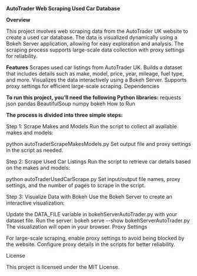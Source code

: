 **AutoTrader Web Scraping Used Car Database**

**Overview**

This project involves web scraping data from the AutoTrader UK website to create a used car database. The data is visualized dynamically using a Bokeh Server application, allowing for easy exploration and analysis. The scraping process supports large-scale data collection with proxy settings for reliability.

**Features**
Scrapes used car listings from AutoTrader UK.
Builds a dataset that includes details such as make, model, price, year, mileage, fuel type, and more.
Visualizes the data interactively using a Bokeh Server.
Supports proxy settings for efficient large-scale scraping.
Dependencies

**To run this project, you’ll need the following Python libraries:**
requests
json
pandas
BeautifulSoup
numpy
bokeh
How to Run

**The process is divided into three simple steps:**

Step 1: Scrape Makes and Models
Run the script to collect all available makes and models:

python autoTraderScrapeMakesModels.py
Set output file and proxy settings in the script as needed.

Step 2: Scrape Used Car Listings
Run the script to retrieve car details based on the makes and models:

python autoTraderUsedCarScrape.py
Set input/output file names, proxy settings, and the number of pages to scrape in the script.

Step 3: Visualize Data with Bokeh
Use the Bokeh Server to create an interactive visualization:

Update the DATA_FILE variable in bokehServerAutoTrader.py with your dataset file.
Run the server:
bokeh serve --show bokehServerAutoTrader.py
The visualization will open in your browser.
Proxy Settings

For large-scale scraping, enable proxy settings to avoid being blocked by the website. Configure proxy details in the scripts for better reliability.

License

This project is licensed under the MIT License.

